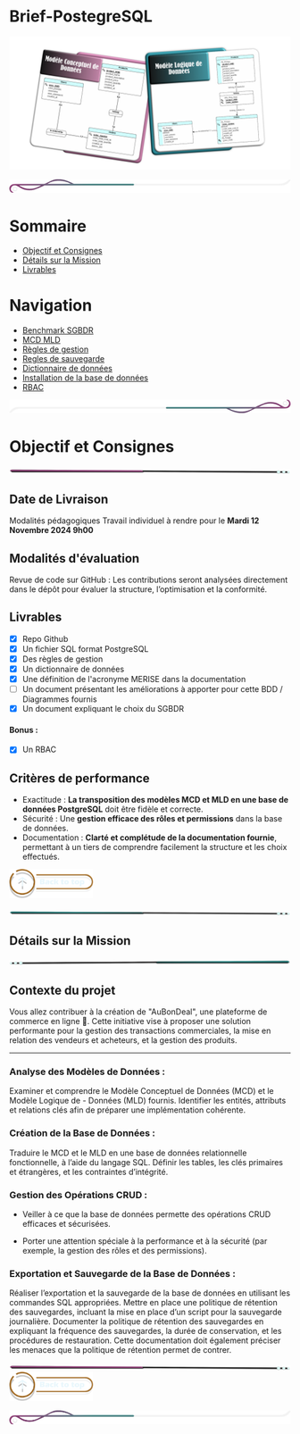 # Brief-PostegreSQL

![Brief_main_title](assets/img/Brief_title_last.png)

![border](assets/line/border_l.png)

# Sommaire

- [Objectif et Consignes](#objectif-et-consignes)
- [Détails sur la Mission](#détails-sur-la-mission)
- [Livrables](#livrables)

# Navigation

- [Benchmark SGBDR](./doc/benchmark-sgbdr.md)
- [MCD MLD](./doc/mcd-mld.md)
- [Règles de gestion](doc/regles-gestion.md)
- [Regles de sauvegarde](./BDD/regles-de-sauvegardes.md)
- [Dictionnaire de données](./BDD/dictionnaire-de-donnees.md)
- [Installation de la base de données](./doc/installation-bdd.md)
- [RBAC](./securite/rbac.md)

![border](assets/line/border_b.png)

# Objectif et Consignes

![border](assets/line/line_pink_point_l.png)

## Date de Livraison

Modalités pédagogiques
Travail individuel à rendre pour le **Mardi 12 Novembre 2024 9h00**

## Modalités d'évaluation

Revue de code sur GitHub : Les contributions seront analysées directement dans le dépôt pour évaluer la structure, l’optimisation et la conformité.

## Livrables

- [x] Repo Github
- [x] Un fichier SQL format PostgreSQL
- [x] Des règles de gestion
- [x] Un dictionnaire de données
- [x] Une définition de l'acronyme MERISE dans la documentation
- [ ] Un document présentant les améliorations à apporter pour cette BDD / Diagrammes fournis
- [x] Un document expliquant le choix du SGBDR

#### Bonus :

- [x] Un RBAC

## Critères de performance

- Exactitude : **La transposition des modèles MCD et MLD en une base de données PostgreSQL** doit être fidèle et correcte.
- Sécurité : Une **gestion efficace des rôles et permissions** dans la base de données.
- Documentation : **Clarté et complétude de la documentation fournie**, permettant à un tiers de comprendre facilement la structure et les choix effectués.

<a href="#sommaire">
  <img src="assets/button/back_to_top.png" alt="Home page" style="width: 150px; height: auto;">
</a>

![border](assets/line/line_teal_point_l.png)

## Détails sur la Mission

![border](assets/line/line_teal_point_r.png)

## Contexte du projet

Vous allez contribuer à la création de "AuBonDeal", une plateforme de commerce en ligne 🚀. Cette initiative vise à proposer une solution performante pour la gestion des transactions commerciales, la mise en relation des vendeurs et acheteurs, et la gestion des produits.

---

### Analyse des Modèles de Données :

Examiner et comprendre le Modèle Conceptuel de Données (MCD) et le Modèle Logique de - Données (MLD) fournis.
Identifier les entités, attributs et relations clés afin de préparer une implémentation cohérente.
​

### Création de la Base de Données :

Traduire le MCD et le MLD en une base de données relationnelle fonctionnelle, à l’aide du langage SQL. Définir les tables, les clés primaires et étrangères, et les contraintes d’intégrité.

### Gestion des Opérations CRUD :

- Veiller à ce que la base de données permette des opérations CRUD efficaces et sécurisées.

- Porter une attention spéciale à la performance et à la sécurité (par exemple, la gestion des rôles et des permissions).
  ​

### Exportation et Sauvegarde de la Base de Données :

Réaliser l’exportation et la sauvegarde de la base de données en utilisant les commandes SQL appropriées.
Mettre en place une politique de rétention des sauvegardes, incluant la mise en place d’un script pour la sauvegarde journalière.
Documenter la politique de rétention des sauvegardes en expliquant la fréquence des sauvegardes, la durée de conservation, et les procédures de restauration. Cette documentation doit également préciser les menaces que la politique de rétention permet de contrer.

![border](assets/line/line_pink_point_l.png)
<a href="#sommaire">
<img src="assets/button/back_to_top.png" alt="Home page" style="width: 150px; height: auto;">
</a>

![border](assets/line/border_l.png)
